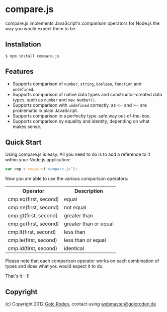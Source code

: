 # compare.js

compare.js implements JavaScript's comparison operators for Node.js the way you would expect them to be.

## Installation

    $ npm install compare.js

## Features

- Supports comparison of `number`, `string`, `boolean`, `function` and `undefined`.
- Supports comparison of native data types and constructor-created data types, such as `number` and `new Number()`.
- Supports comparison with `undefined` correctly, as <= and >= are problematic in plain JavaScript.
- Supports comparison in a perfectly type-safe way out-of-the-box.
- Supports comparison by equality and identity, depending on what makes sense.

## Quick Start

Using compare.js is easy. All you need to do is to add a reference to it within your Node.js application:

```javascript
var cmp = require('compare.js');
```

Now you are able to use the various comparison operators:

<table>
  <tr><th>Operator</th><th>Description</th></tr>
  <tr><td>cmp.eq(first, second)</td><td>equal</td></tr>
  <tr><td>cmp.ne(first, second)</td><td>not equal</td></tr>
  <tr><td>cmp.gt(first, second)</td><td>greater than</td></tr>
  <tr><td>cmp.ge(first, second)</td><td>greater than or equal</td></tr>
  <tr><td>cmp.lt(first, second)</td><td>less than</td></tr>
  <tr><td>cmp.le(first, second)</td><td>less than or equal</td></tr>
  <tr><td>cmp.id(first, second)</td><td>identical</td></tr>
</table>

Please note that each comparison operator works on each combination of types and does what you would expect it to do.

That's it :-)!

## Copyright

(c) Copyright 2012 [Golo Roden](http://www.goloroden.de), contact using webmaster@goloroden.de